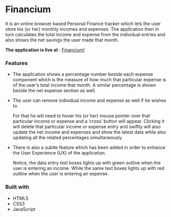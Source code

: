 # Financium

It is an online browser based Personal Finance tracker which lets the user store his (or her) monthly incomes and expenses. The application then in turn calculates the total income and expense from the individual entries and also shows the net savings the user made that month.

**The application is live at** : [Financium!](https://arnios.github.io/Financium/ "Financium")


### Features

* The application shows a percentage number beside each expense component which is the measure of how much that particular expense is of the user’s total income that month. A similar percentage is shown beside the net expense section as well.

* The user can remove individual income and expense as well if he wishes to.

  For that he will need to hover his (or her) mouse pointer over that particular income or expense and a ‘cross’ button will appear. Clicking it will delete that particular income or expense entry and swiftly will also update the net income and expenses and show the latest data while also updating all the related percentages simultaneously.

* There is also a subtle feature which has been added in order to enhance the User Experience (UX) of the application.

  Notice, the data entry text boxes lights up with green outline when the user is entering an income. While the same text boxes lights up with red outline when the user is entering an expense.


### Built with

* HTML5
* CSS3
* JavaScript
